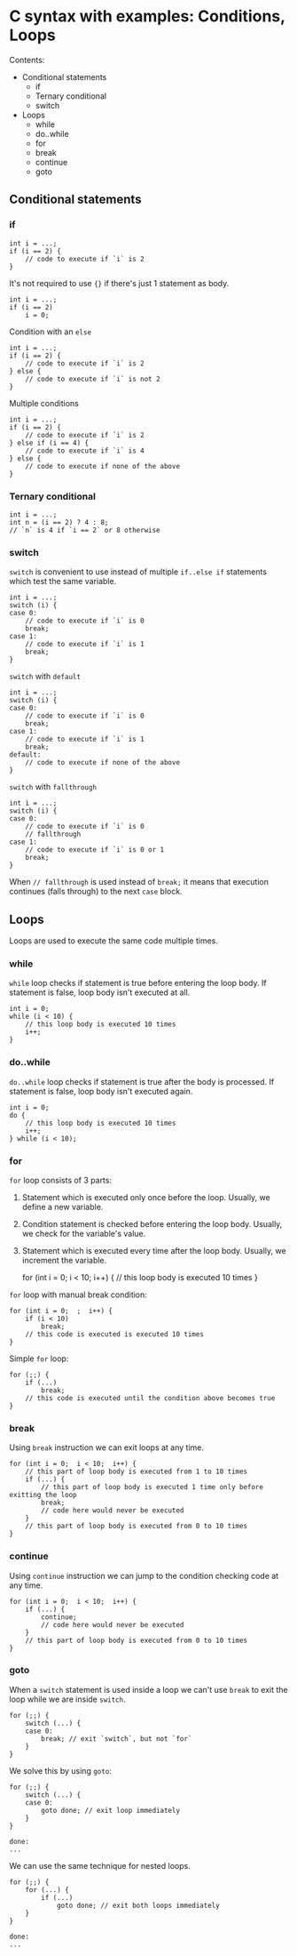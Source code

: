 # C syntax with examples: Conditions, Loops

Contents:

* Conditional statements
	* if
	* Ternary conditional
	* switch
* Loops
	* while
	* do..while
	* for
	* break
	* continue
	* goto

## Conditional statements

### if

	int i = ...;
	if (i == 2) {
		// code to execute if `i` is 2
	}

It's not required to use `{}` if there's just 1 statement as body.

	int i = ...;
	if (i == 2)
		i = 0;

Condition with an `else`

	int i = ...;
	if (i == 2) {
		// code to execute if `i` is 2
	} else {
		// code to execute if `i` is not 2
	}

Multiple conditions

	int i = ...;
	if (i == 2) {
		// code to execute if `i` is 2
	} else if (i == 4) {
		// code to execute if `i` is 4
	} else {
		// code to execute if none of the above
	}

### Ternary conditional

	int i = ...;
	int n = (i == 2) ? 4 : 8;
	// `n` is 4 if `i == 2` or 8 otherwise

### switch

`switch` is convenient to use instead of multiple `if..else if` statements which test the same variable.

	int i = ...;
	switch (i) {
	case 0:
		// code to execute if `i` is 0
		break;
	case 1:
		// code to execute if `i` is 1
		break;
	}

`switch` with `default`

	int i = ...;
	switch (i) {
	case 0:
		// code to execute if `i` is 0
		break;
	case 1:
		// code to execute if `i` is 1
		break;
	default:
		// code to execute if none of the above
	}

`switch` with `fallthrough`

	int i = ...;
	switch (i) {
	case 0:
		// code to execute if `i` is 0
		// fallthrough
	case 1:
		// code to execute if `i` is 0 or 1
		break;
	}

When `// fallthrough` is used instead of `break;` it means that execution continues (falls through) to the next `case` block.


## Loops

Loops are used to execute the same code multiple times.

### while

`while` loop checks if statement is true before entering the loop body.
If statement is false, loop body isn't executed at all.

	int i = 0;
	while (i < 10) {
		// this loop body is executed 10 times
		i++;
	}

### do..while

`do..while` loop checks if statement is true after the body is processed.
If statement is false, loop body isn't executed again.

	int i = 0;
	do {
		// this loop body is executed 10 times
		i++;
	} while (i < 10);

### for

`for` loop consists of 3 parts:

1. Statement which is executed only once before the loop.  Usually, we define a new variable.
2. Condition statement is checked before entering the loop body.  Usually, we check for the variable's value.
3. Statement which is executed every time after the loop body.  Usually, we increment the variable.

	for (int i = 0;  i < 10;  i++) {
		// this loop body is executed 10 times
	}

`for` loop with manual break condition:

	for (int i = 0;  ;  i++) {
		if (i < 10)
			break;
		// this code is executed is executed 10 times
	}

Simple `for` loop:

	for (;;) {
		if (...)
			break;
		// this code is executed until the condition above becomes true
	}

### break

Using `break` instruction we can exit loops at any time.

	for (int i = 0;  i < 10;  i++) {
		// this part of loop body is executed from 1 to 10 times
		if (...) {
			// this part of loop body is executed 1 time only before exitting the loop
			break;
			// code here would never be executed
		}
		// this part of loop body is executed from 0 to 10 times
	}

### continue

Using `continue` instruction we can jump to the condition checking code at any time.

	for (int i = 0;  i < 10;  i++) {
		if (...) {
			continue;
			// code here would never be executed
		}
		// this part of loop body is executed from 0 to 10 times
	}

### goto

When a `switch` statement is used inside a loop we can't use `break` to exit the loop while we are inside `switch`.

	for (;;) {
		switch (...) {
		case 0:
			break; // exit `switch`, but not `for`
		}
	}

We solve this by using `goto`:

	for (;;) {
		switch (...) {
		case 0:
			goto done; // exit loop immediately
		}
	}

	done:
	...

We can use the same technique for nested loops.

	for (;;) {
		for (...) {
			if (...)
				goto done; // exit both loops immediately
		}
	}

	done:
	...
